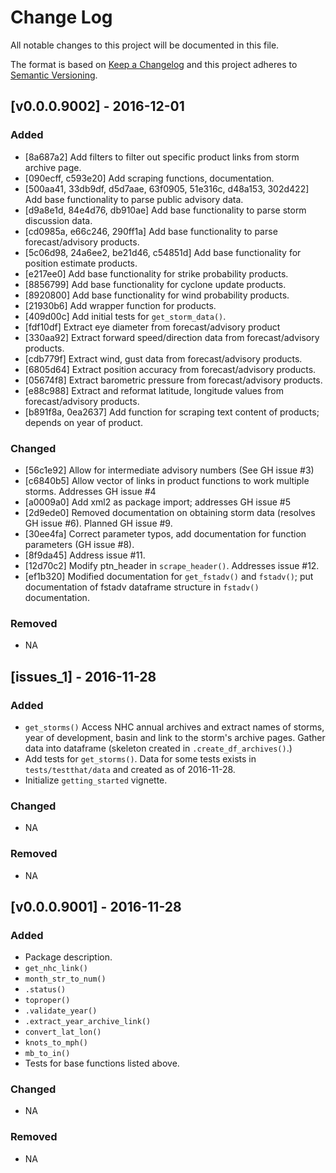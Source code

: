 # Change Log

All notable changes to this project will be documented in this file.

The format is based on [Keep a Changelog](http://keepachangelog.com/) and this project adheres to [Semantic Versioning](http://semver.org/).

## [v0.0.0.9002] - 2016-12-01

### Added
  - [8a687a2] Add filters to filter out specific product links from storm archive page.
  - [090ecff, c593e20] Add scraping functions, documentation.
  - [500aa41, 33db9df, d5d7aae, 63f0905, 51e316c, d48a153, 302d422] Add base functionality to parse public advisory data.
  - [d9a8e1d, 84e4d76, db910ae] Add base functionality to parse storm discussion data.
  - [cd0985a, e66c246, 290ff1a] Add base functionality to parse forecast/advisory products.
  - [5c06d98, 24a6ee2, be21d46, c54851d] Add base functionality for position estimate products.
  - [e217ee0] Add base functionality for strike probability products.
  - [8856799] Add base functionality for cyclone update products.
  - [8920800] Add base functionality for wind probability products.
  - [21930b6] Add wrapper function for products.
  - [409d00c] Add initial tests for `get_storm_data()`.
  - [fdf10df] Extract eye diameter from forecast/advisory product
  - [330aa92] Extract forward speed/direction data from forecast/advisory products.
  - [cdb779f] Extract wind, gust data from forecast/advisory products.
  - [6805d64] Extract position accuracy from forecast/advisory products.
  - [05674f8] Extract barometric pressure from forecast/advisory products.
  - [e88c988] Extract and reformat latitude, longitude values from forecast/advisory products.
  - [b891f8a, 0ea2637] Add function for scraping text content of products; depends on year of product.

### Changed
  - [56c1e92] Allow for intermediate advisory numbers (See GH issue #3)
  - [c6840b5] Allow vector of links in product functions to work multiple storms. Addresses GH issue #4
  - [a0009a0] Add xml2 as package import; addresses GH issue #5
  - [2d9ede0] Removed documentation on obtaining storm data (resolves GH issue #6). Planned GH issue #9.
  - [30ee4fa] Correct parameter typos, add documentation for function parameters (GH issue #8).
  - [8f9da45] Address issue #11.
  - [12d70c2] Modify ptn_header in `scrape_header()`. Addresses issue #12.
  - [ef1b320] Modified documentation for `get_fstadv()` and `fstadv()`; put documentation of fstadv dataframe structure in `fstadv()` documentation.

### Removed
  - NA

## [issues_1] - 2016-11-28

### Added
  - `get_storms()` Access NHC annual archives and extract names of storms, year of development, basin and link to the storm's archive pages. Gather data into dataframe (skeleton created in `.create_df_archives()`.)
  - Add tests for `get_storms()`. Data for some tests exists in `tests/testthat/data` and created as of 2016-11-28.
  - Initialize `getting_started` vignette.

### Changed
  - NA

### Removed
  - NA

## [v0.0.0.9001] - 2016-11-28

### Added
  - Package description.
  - `get_nhc_link()`
  - `month_str_to_num()`
  - `.status()`
  - `toproper()`
  - `.validate_year()`
  - `.extract_year_archive_link()`
  - `convert_lat_lon()`
  - `knots_to_mph()`
  - `mb_to_in()`
  - Tests for base functions listed above.

### Changed
  - NA

### Removed
  - NA

